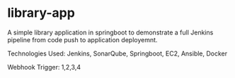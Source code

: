 # library-app

A simple library application in springboot to demonstrate a full Jenkins pipeline from code push to application deployemnt.

Technologies Used: Jenkins, SonarQube, Springboot, EC2, Ansible, Docker

Webhook Trigger: 1,2,3,4

